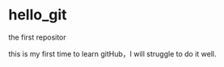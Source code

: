 # hello_git
the first repositor

this is my first time to learn gitHub，I will struggle to do it well. 
